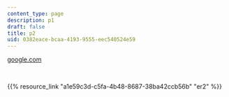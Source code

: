 ```yaml
---
content_type: page
description: p1
draft: false
title: p2
uid: 0382eace-bcaa-4193-9555-eec540524e59
---
```

[google.com](http://localhost:8043/sites/test/type/page/new/google.com)

 

{{% resource_link "a1e59c3d-c5fa-4b48-8687-38ba42ccb56b" "er2" %}}